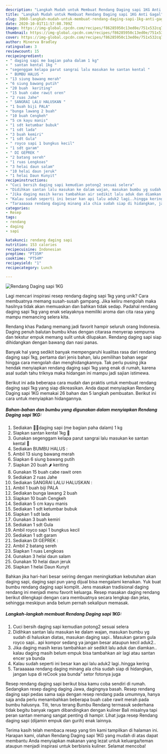 ```yaml
---
description: "Langkah Mudah untuk Membuat Rendang Daging sapi 1KG Anti Gagal"
title: "Langkah Mudah untuk Membuat Rendang Daging sapi 1KG Anti Gagal"
slug: 3060-langkah-mudah-untuk-membuat-rendang-daging-sapi-1kg-anti-gagal
date: 2020-10-01T11:57:08.709Z
image: https://img-global.cpcdn.com/recipes/f86285950c13ed0e/751x532cq70/rendang-daging-sapi-1kg-foto-resep-utama.jpg
thumbnail: https://img-global.cpcdn.com/recipes/f86285950c13ed0e/751x532cq70/rendang-daging-sapi-1kg-foto-resep-utama.jpg
cover: https://img-global.cpcdn.com/recipes/f86285950c13ed0e/751x532cq70/rendang-daging-sapi-1kg-foto-resep-utama.jpg
author: Minerva Bradley
ratingvalue: 3
reviewcount: 15
recipeingredient:
- " daging sapi me bagian paha dalam 1 kg"
- " santan kental 1kg "
- "segenggam kelapa parut sangrai lalu masukan ke santan kental "
- " BUMBU HALUS "
- "13 siung bawang merah"
- "6 siung bawang putih"
- "20 buah  keriting"
- "15 buah cabe rawit oren"
- "2 ruas Jahe"
- " SANGRAI LALU HALUSKAN "
- "1 buah biji PALA"
- "bunga lawang 2 buah"
- "10 buah Cengkeh"
- "5 cm kayu manis"
- "1 sdt ketumbar bubuk"
- "1 sdt lada"
- "3 buah kemiri"
- "1 sdt Gula"
- " royco sapi 1 bungkus kecil"
- "1 sdt garam"
- " DI GEPREK "
- "2 batang sereh"
- "1 ruas Lengkoas"
- "3 helai daun salam"
- "10 helai daun jeruk"
- "1 helai Daun Kunyit"
recipeinstructions:
- "Cuci bersih daging sapi kemudian potong2 sesuai selera"
- "Didihkan santan lalu masukan ke dalam wajan, masukan bumbu yg sudah di haluskan diatas, masukan daging sapi.. Masukan garam gula royco sapi.. api kompor sedang ya jangan besar ataupun kecil aduk2.."
- "Jika daging masih keras tambahkan air sedikit lalu aduk dan diamkan.. kalau daging masih belum empuk bisa tambahkan air lagi atau santan encer ya bunda"
- "Kalau sudah seperti ini besar kan api lalu aduk2 lagi..hingga kering"
- "Taraaaaaa rendang daging minang ala chia sudah siap di hidangkan, jangan lupa di reCook yaa bunda&#34; setor fotonya juga"
categories:
- Resep
tags:
- rendang
- daging
- sapi

katakunci: rendang daging sapi 
nutrition: 153 calories
recipecuisine: Indonesian
preptime: "PT35M"
cooktime: "PT54M"
recipeyield: "1"
recipecategory: Lunch

---
```



![Rendang Daging sapi 1KG](https://img-global.cpcdn.com/recipes/f86285950c13ed0e/751x532cq70/rendang-daging-sapi-1kg-foto-resep-utama.jpg)

Lagi mencari inspirasi resep rendang daging sapi 1kg yang unik? Cara membuatnya memang susah-susah gampang. Jika keliru mengolah maka hasilnya tidak akan memuaskan dan bahkan tidak sedap. Padahal rendang daging sapi 1kg yang enak selayaknya memiliki aroma dan cita rasa yang mampu memancing selera kita.

Rendang khas Padang memang jadi favorit hampir seluruh orang Indonesia. Daging penuh balutan bumbu khas dengan citarasa menyerap sempurna dan tekstur empuk memang sulit untuk dilupakan. Rendang daging sapi siap dihidangkan dengan bawang dan nasi panas.

Banyak hal yang sedikit banyak mempengaruhi kualitas rasa dari rendang daging sapi 1kg, pertama dari jenis bahan, lalu pemilihan bahan segar hingga cara mengolah dan menghidangkannya. Tak perlu pusing jika hendak menyiapkan rendang daging sapi 1kg yang enak di rumah, karena asal sudah tahu triknya maka hidangan ini mampu jadi sajian istimewa.


Berikut ini ada beberapa cara mudah dan praktis untuk membuat rendang daging sapi 1kg yang siap dikreasikan. Anda dapat menyiapkan Rendang Daging sapi 1KG memakai 26 bahan dan 5 langkah pembuatan. Berikut ini cara untuk menyiapkan hidangannya.

<!--inarticleads1-->

##### Bahan-bahan dan bumbu yang digunakan dalam menyiapkan Rendang Daging sapi 1KG:

1. Sediakan  🥩🥩daging sapi (me bagian paha dalam) 1 kg
1. Siapkan  santan kental 1kg 🥥
1. Gunakan segenggam kelapa parut sangrai lalu masukan ke santan kental 🥥
1. Sediakan  BUMBU HALUS :
1. Ambil 13 siung bawang merah
1. Siapkan 6 siung bawang putih
1. Siapkan 20 buah 🌶️ keriting
1. Gunakan 15 buah cabe rawit oren
1. Sediakan 2 ruas Jahe
1. Sediakan  SANGRAI LALU HALUSKAN :
1. Ambil 1 buah biji PALA
1. Sediakan bunga lawang 2 buah
1. Siapkan 10 buah Cengkeh
1. Sediakan 5 cm kayu manis
1. Sediakan 1 sdt ketumbar bubuk
1. Siapkan 1 sdt lada
1. Gunakan 3 buah kemiri
1. Sediakan 1 sdt Gula
1. Ambil  royco sapi 1 bungkus kecil
1. Sediakan 1 sdt garam
1. Sediakan  DI GEPREK :
1. Ambil 2 batang sereh
1. Siapkan 1 ruas Lengkoas
1. Gunakan 3 helai daun salam
1. Gunakan 10 helai daun jeruk
1. Siapkan 1 helai Daun Kunyit


Bahkan jika hari-hari besar seiring dengan meningkatkan kebutuhan akan daging sapi, daging sapi pun yang dijual bisa mengalami kenaikan. Yuk buat bumbu rendang daging sapi komplit. Jens masakan tradisional daging rendang ini menjadi menu favorit keluarga. Resep masakan daging rendang berikut dilengkapi dengan cara membuatnya secara lengkap dan jelas, sehingga meskipun anda belum pernah sekalipun memasak. 

<!--inarticleads2-->

##### Langkah-langkah membuat Rendang Daging sapi 1KG:

1. Cuci bersih daging sapi kemudian potong2 sesuai selera
1. Didihkan santan lalu masukan ke dalam wajan, masukan bumbu yg sudah di haluskan diatas, masukan daging sapi.. Masukan garam gula royco sapi.. api kompor sedang ya jangan besar ataupun kecil aduk2..
1. Jika daging masih keras tambahkan air sedikit lalu aduk dan diamkan.. kalau daging masih belum empuk bisa tambahkan air lagi atau santan encer ya bunda
1. Kalau sudah seperti ini besar kan api lalu aduk2 lagi..hingga kering
1. Taraaaaaa rendang daging minang ala chia sudah siap di hidangkan, jangan lupa di reCook yaa bunda&#34; setor fotonya juga


Resep rendang daging sapi berikut bisa kamu coba sendiri di rumah. Sedangkan resep daging daging Jawa, dagingnya basah. Resep rendang daging sapi pedas sama saja dengan resep rendang pada umumnya, hanya saja anda perlu menambahkan beberapa buah cabe rawit merah pada bumbu halusnya. Titi, terus terang Bumbu Rendang termasuk sederhana tidak begitu banyak ragam dibandingkan dengan kuliner Bali misalnya tapi peran santan memang sangat penting di hampir. Lihat juga resep Rendang daging sapi (dijamin empuk dan gurih) enak lainnya. 

Terima kasih telah membaca resep yang tim kami tampilkan di halaman ini. Harapan kami, olahan Rendang Daging sapi 1KG yang mudah di atas dapat membantu Anda menyiapkan makanan yang lezat untuk keluarga/teman ataupun menjadi inspirasi untuk berbisnis kuliner. Selamat mencoba!
